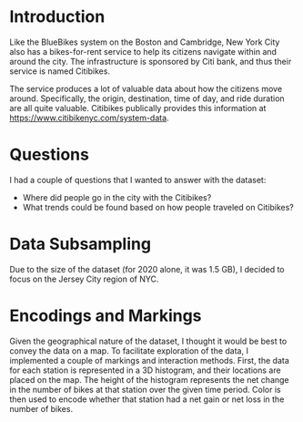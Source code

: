 # Introduction

Like the BlueBikes system on the Boston and Cambridge, New York City also has a bikes-for-rent service to help its citizens navigate within and around the city. The infrastructure is sponsored by Citi bank, and thus their service is named Citibikes.

The service produces a lot of valuable data about how the citizens move around. Specifically, the origin, destination, time of day, and ride duration are all quite valuable. Citibikes publically provides this information at https://www.citibikenyc.com/system-data. 

# Questions

I had a couple of questions that I wanted to answer with the dataset:

* Where did people go in the city with the Citibikes?
* What trends could be found based on how people traveled on Citibikes?

# Data Subsampling

Due to the size of the dataset (for 2020 alone, it was 1.5 GB), I decided to focus on the Jersey City region of NYC.

# Encodings and Markings

Given the geographical nature of the dataset, I thought it would be best to convey the data on a map. To facilitate exploration of the data, I implemented a couple of markings and interaction methods. First, the data for each station is represented in a 3D histogram, and their locations are placed on the map. The height of the histogram represents the net change in the number of bikes at that station over the given time period. Color is then used to encode whether that station had a net gain or net loss in the number of bikes.  